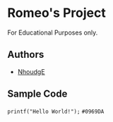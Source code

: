 # Romeo's Project 
For Educational Purposes only.
## Authors
+ [NhoudgE](https://github.com/NhoudgE/ipt101_romeo.git)
## Sample Code
`printf("Hello World!");`
`#0969DA`
